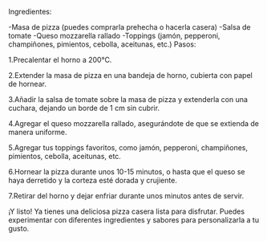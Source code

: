 Ingredientes:

-Masa de pizza (puedes comprarla prehecha o hacerla casera)
-Salsa de tomate
-Queso mozzarella rallado
-Toppings (jamón, pepperoni, champiñones, pimientos, cebolla, aceitunas, etc.)
Pasos:

1.Precalentar el horno a 200°C.

2.Extender la masa de pizza en una bandeja de horno, cubierta con papel de hornear.

3.Añadir la salsa de tomate sobre la masa de pizza y extenderla con una cuchara, dejando un borde de 1 cm sin cubrir.

4.Agregar el queso mozzarella rallado, asegurándote de que se extienda de manera uniforme.

5.Agregar tus toppings favoritos, como jamón, pepperoni, champiñones, pimientos, cebolla, aceitunas, etc.

6.Hornear la pizza durante unos 10-15 minutos, o hasta que el queso se haya derretido y la corteza esté dorada y crujiente.

7.Retirar del horno y dejar enfriar durante unos minutos antes de servir.

¡Y listo! Ya tienes una deliciosa pizza casera lista para disfrutar. Puedes experimentar con diferentes ingredientes y sabores para personalizarla a tu gusto.